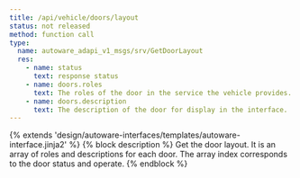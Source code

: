 ```yaml
---
title: /api/vehicle/doors/layout
status: not released
method: function call
type:
  name: autoware_adapi_v1_msgs/srv/GetDoorLayout
  res:
    - name: status
      text: response status
    - name: doors.roles
      text: The roles of the door in the service the vehicle provides.
    - name: doors.description
      text: The description of the door for display in the interface.
---
```


{% extends 'design/autoware-interfaces/templates/autoware-interface.jinja2' %}
{% block description %}
Get the door layout. It is an array of roles and descriptions for each door.
The array index corresponds to the door status and operate.
{% endblock %}
